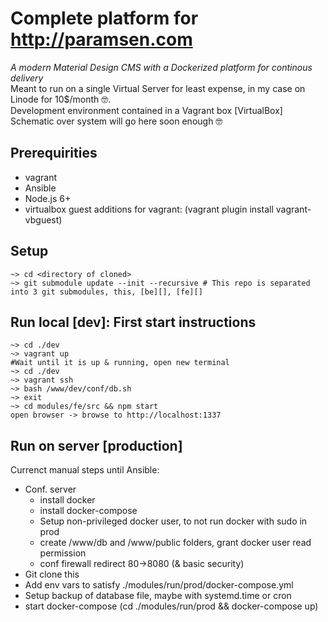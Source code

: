 # Complete platform for http://paramsen.com
_A modern Material Design CMS with a Dockerized platform for continous delivery_  
Meant to run on a single Virtual Server for least expense, in my case on Linode for 10$/month 🤓.  
Development environment contained in a Vagrant box [VirtualBox]  
Schematic over system will go here soon enough 🤓

## Prerequirities
- vagrant
- Ansible
- Node.js 6+
- virtualbox guest additions for vagrant: (vagrant plugin install vagrant-vbguest)

## Setup
    ~> cd <directory of cloned>
    ~> git submodule update --init --recursive # This repo is separated into 3 git submodules, this, [be][], [fe][]

## Run local [dev]: First start instructions
    ~> cd ./dev  
    ~> vagrant up  
    #Wait until it is up & running, open new terminal
    ~> cd ./dev  
    ~> vagrant ssh  
    ~> bash /www/dev/conf/db.sh  
    ~> exit  
    ~> cd modules/fe/src && npm start  
    open browser -> browse to http://localhost:1337

## Run on server [production]
Currenct manual steps until Ansible:  
* Conf. server
    * install docker
    * install docker-compose
    * Setup non-privileged docker user, to not run docker with sudo in prod 
    * create /www/db and /www/public folders, grant docker user read permission
    * conf firewall redirect 80->8080 (& basic security)
* Git clone this
* Add env vars to satisfy ./modules/run/prod/docker-compose.yml
* Setup backup of database file, maybe with systemd.time or cron
* start docker-compose (cd ./modules/run/prod && docker-compose up)

[be]: https://github.com/paramsen/fe.paramsen.com "backend"
[fe]: https://github.com/paramsen/fe.paramsen.com "frontend"
